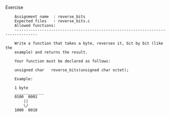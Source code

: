 Exercise

        Assignment name  : reverse_bits
        Expected files   : reverse_bits.c
        Allowed functions:
        --------------------------------------------------------------------------------

        Write a function that takes a byte, reverses it, bit by bit (like the
        example) and returns the result.

        Your function must be declared as follows:

        unsigned char	reverse_bits(unsigned char octet);

        Example:

        1 byte
        _____________
        0100  0001
            ||
            \/
        1000  0010